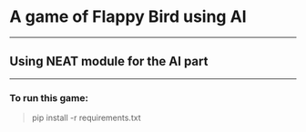 # A game of Flappy Bird using AI
***
## Using NEAT module for the AI part
***

### To run this game:
>   pip install -r requirements.txt
